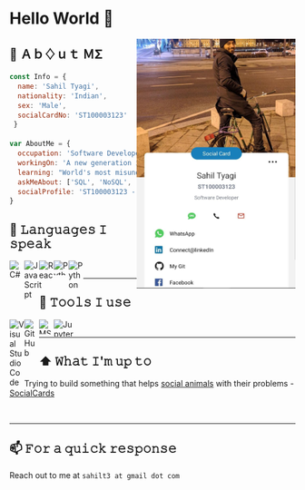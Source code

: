 # Hello World 👋

<img src="https://github.com/tyagit/sahil-tyagi/blob/master/st_card.jpeg" width="280" height="440" align="right">

## :book: Ａｂ♢ｕｔ ＭΣ

```jsx
const Info = {
  name: 'Sahil Tyagi',
  nationality: 'Indian',
  sex: 'Male',
  socialCardNo: 'ST100003123'
 }

var AboutMe = {
  occupation: 'Software Developer',
  workingOn: 'A new generation identity card - Social Card',
  learning: "World's most misunderstood programming language - JavaScript",
  askMeAbout: ['SQL', 'NoSQL', 'Web Apps', 'Mobile Apps', 'Azure Services'],
  socialProfile: 'ST100003123 - Social Card No'
}
```

## :speech_balloon: 𝙻𝚊𝚗𝚐𝚞𝚊𝚐𝚎𝚜 𝙸 𝚜𝚙𝚎𝚊𝚔

<img align="left" alt="C#" width="26px" src="https://user-images.githubusercontent.com/45760833/88960755-44dc9e00-d2a4-11ea-921a-439495c9605c.png" />
<img align="left" alt="JavaScript" width="26px" src="https://user-images.githubusercontent.com/45760833/88960735-3e4e2680-d2a4-11ea-82a3-4d2c74c705c4.png" />
<img align="left" alt="React" width="26px" src="https://user-images.githubusercontent.com/45760833/88960751-427a4400-d2a4-11ea-9432-3f7d4257500b.png" />
<img align="left" alt="Python" width="26px" height="26px" src="https://user-images.githubusercontent.com/45760833/88960730-3c846300-d2a4-11ea-9530-e26aa3a2c96f.png" />
<img align="left" alt="Python" width="26px" src="https://user-images.githubusercontent.com/45760833/88960744-4017ea00-d2a4-11ea-93d4-9f73955bd0d3.png" />

<br />

---
## :wrench: 𝚃𝚘𝚘𝚕𝚜 𝙸 𝚞𝚜𝚎

<img align="left" alt="Visual Studio Code" width="26px" src="https://user-images.githubusercontent.com/45760833/88958817-48225a80-d2a1-11ea-94e8-ab036cd80284.png" />
<img align="left" alt="GitHub" width="26px" src="https://user-images.githubusercontent.com/45760833/88959589-8704e000-d2a2-11ea-8dad-0a5607865b4c.png" />
<img align="left" alt="MS SQL" width="26px" height="26px" src="https://user-images.githubusercontent.com/45760833/88959769-d1865c80-d2a2-11ea-9a03-3143ff1d16a1.png" />
<img align="left" alt="Jupyter Notebook" width="40px" height="30px" src="https://user-images.githubusercontent.com/45760833/88960166-67ba8280-d2a3-11ea-8a70-cf2622b6bf58.png" />

<br />

---

## ⬆ 𝚆𝚑𝚊𝚝 𝙸'𝚖 𝚞𝚙 𝚝𝚘

Trying to build something that helps [social animals](https://www.goodreads.com/quotes/183896-man-is-by-nature-a-social-animal-an-individual-who) with their problems - [SocialCards](https://socialcards.net/#download)

<br />

---

## 📫 𝙵𝚘𝚛 𝚊 𝚚𝚞𝚒𝚌𝚔 𝚛𝚎𝚜𝚙𝚘𝚗𝚜𝚎
Reach out to me at `sahilt3 at gmail dot com`
